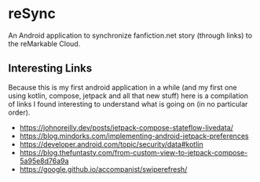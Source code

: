 # reSync

An Android application to synchronize fanfiction.net story (through links) to the reMarkable Cloud.


## Interesting Links

Because this is my first android application in a while (and my first one using kotlin, compose,
jetpack and all that new stuff) here is a compilation of links I found interesting to understand
what is going on (in no particular order).

- https://johnoreilly.dev/posts/jetpack-compose-stateflow-livedata/
- https://blog.mindorks.com/implementing-android-jetpack-preferences
- https://developer.android.com/topic/security/data#kotlin
- https://blog.thefuntasty.com/from-custom-view-to-jetpack-compose-5a95e8d76a9a
- https://google.github.io/accompanist/swiperefresh/
